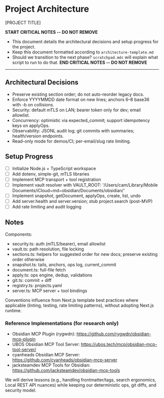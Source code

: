 # Project Architecture

[PROJECT TITLE]

**START CRITICAL NOTES -- DO NOT REMOVE**
- This document details the architectural decisions and setup progress for the project.
- Keep this document formatted according to `architecture-template.md`
- Should we transition to the next phase? `scratchpad.mdc` will explain what script to run to do that.
**END CRITICAL NOTES -- DO NOT REMOVE**

---

## Architectural Decisions
- Preserve existing section order; do not auto-reorder legacy docs.
- Enforce YYYYMMDD date format on new lines; anchors 6–8 base36 with -b on collisions.
- Security: default mTLS on LAN; bearer token only for dev; email allowlist.
- Concurrency: optimistic via expected_commit; support idempotency keys on applyOps.
- Observability: JSONL audit log; git commits with summaries; health/version endpoints.
- Read-only mode for demos/CI; per-email/slug rate limiting.

## Setup Progress
- [ ] Initialize Node.js + TypeScript workspace
- [ ] Add dotenv, simple-git, mTLS libraries
- [ ] Implement MCP transport + tool registration
- [ ] Implement vault resolver with VAULT_ROOT: '/Users/cam/Library/Mobile Documents/iCloud~md~obsidian/Documents/obsidian/'
- [ ] Implement snapshot, getDocument, applyOps, create, list, undo
- [ ] Add server.health and server.version; stub project.search (post-MVP)
- [ ] Add rate limiting and audit logging

## Notes
Components:
- security.ts: auth (mTLS/bearer), email allowlist
- vault.ts: path resolution, file locking
- sections.ts: helpers for suggested order for new docs; preserve existing order otherwise
- snapshot.ts: tails, anchors, ops log, current_commit
- document.ts: full-file fetch
- apply.ts: ops engine, dedup, validations
- git.ts: commit + diff
- registry.ts: projects.yaml
- server.ts: MCP server + tool bindings

Conventions influence from Next.js template best practices where applicable (linting, testing, rate limiting patterns), without adopting Next.js runtime.

### Reference Implementations (for research only)
- Obsidian MCP Plugin (rygwdn): https://github.com/rygwdn/obsidian-mcp-plugin
- UBOS Obsidian MCP Tool Server: https://ubos.tech/mcp/obsidian-mcp-tool-server/
- cyanheads Obsidian MCP Server: https://github.com/cyanheads/obsidian-mcp-server
- jacksteamdev MCP Tools for Obsidian: https://github.com/jacksteamdev/obsidian-mcp-tools

We will derive lessons (e.g., handling frontmatter/tags, search ergonomics, Local REST API nuances) while keeping our deterministic ops, git diffs, and security model.